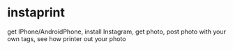 instaprint
==========
get IPhone/AndroidPhone, install Instagram, get photo, post photo with your own tags, see how printer out your photo
